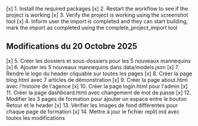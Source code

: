 [x] 1. Install the required packages
[x] 2. Restart the workflow to see if the project is working
[x] 3. Verify the project is working using the screenshot tool
[x] 4. Inform user the import is completed and they can start building, mark the import as completed using the complete_project_import tool

## Modifications du 20 Octobre 2025

[x] 5. Créer les dossiers et sous-dossiers pour les 5 nouveaux mannequins
[x] 6. Ajouter les 5 nouveaux mannequins dans data/models.json
[x] 7. Rendre le logo du header cliquable sur toutes les pages
[x] 8. Créer la page blog.html avec 7 articles de démonstration
[x] 9. Créer la page about.html avec l'histoire de l'agence
[x] 10. Créer la page login.html pour l'admin
[x] 11. Créer la page dashboard.html avec changement de mot de passe
[x] 12. Modifier les 3 pages de formation pour ajouter un espace entre le bouton Retour et le header
[x] 13. Vérifier les images de fond différentes pour chaque page de formation
[x] 14. Mettre à jour le fichier replit.md avec toutes les modifications